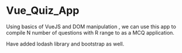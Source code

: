 # Vue_Quiz_App
Using basics of VueJS and DOM manipulation , we can use this app to compile N number of questions with R range to as a MCQ application.


Have added lodash library and bootstrap as well.